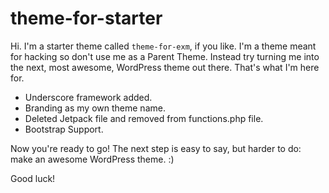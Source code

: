 theme-for-starter
===

Hi. I'm a starter theme called `theme-for-exm`, if you like. I'm a theme meant for hacking so don't use me as a Parent Theme. Instead try turning me into the next, most awesome, WordPress theme out there. That's what I'm here for.

* Underscore framework added.
* Branding as my own theme name.
* Deleted Jetpack file and removed from functions.php file.
* Bootstrap Support.

Now you're ready to go! The next step is easy to say, but harder to do: make an awesome WordPress theme. :)

Good luck!
